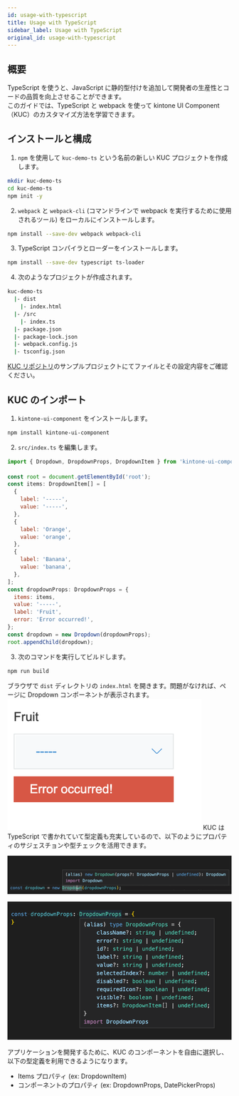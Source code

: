 ```yaml
---
id: usage-with-typescript
title: Usage with TypeScript
sidebar_label: Usage with TypeScript
original_id: usage-with-typescript
---
```

## 概要

TypeScript を使うと、JavaScript に静的型付けを追加して開発者の生産性とコードの品質を向上させることができます。<br/>
このガイドでは、TypeScript と webpack を使って kintone UI Component（KUC）のカスタマイズ方法を学習できます。

## インストールと構成

1. `npm` を使用して `kuc-demo-ts` という名前の新しい KUC プロジェクトを作成します。
```sh
mkdir kuc-demo-ts
cd kuc-demo-ts
npm init -y
```

2. `webpack` と `webpack-cli` (コマンドラインで webpack を実行するために使用されるツール) をローカルにインストールします。

```sh
npm install --save-dev webpack webpack-cli
```

3. TypeScript コンパイラとローダーをインストールします。
```sh
npm install --save-dev typescript ts-loader
```

4. 次のようなプロジェクトが作成されます。
```sh
kuc-demo-ts
  |- dist
    |- index.html
  |- /src
    |- index.ts
  |- package.json
  |- package-lock.json
  |- webpack.config.js
  |- tsconfig.json
```

[KUC リポジトリ](https://github.com/kintone-labs/kintone-ui-component/tree/master/demos/typescript-app)のサンプルプロジェクトにてファイルとその設定内容をご確認ください。

## KUC のインポート
1. `kintone-ui-component` をインストールします。
```sh
npm install kintone-ui-component
```

2. `src/index.ts` を編集します。
```js
import { Dropdown, DropdownProps, DropdownItem } from 'kintone-ui-component';

const root = document.getElementById('root');
const items: DropdownItem[] = [
  {
    label: '-----',
    value: '-----',
  },
  {
    label: 'Orange',
    value: 'orange',
  },
  {
    label: 'Banana',
    value: 'banana',
  },
];
const dropdownProps: DropdownProps = {
  items: items,
  value: '-----',
  label: 'Fruit',
  error: 'Error occurred!',
};
const dropdown = new Dropdown(dropdownProps);
root.appendChild(dropdown);
```
3. 次のコマンドを実行してビルドします。
```sh
npm run build
```

ブラウザで `dist` ディレクトリの `index.html` を開きます。問題がなければ、ページに Dropdown コンポーネントが表示されます。
![dropdown image](/img/kuc-dropdown.png)
KUC は TypeScript で書かれていて型定義も充実しているので、以下のようにプロパティのサジェスチョンや型チェックを活用できます。

![dropdown param image](/img/kuc-dropdown-param.png)

![dropdown props image](/img/kuc-dropdown-props.png)

アプリケーションを開発するために、KUC のコンポーネントを自由に選択し、以下の型定義を利用できるようになります。
- Items プロパティ (ex: DropdownItem)
- コンポーネントのプロパティ (ex: DropdownProps, DatePickerProps)